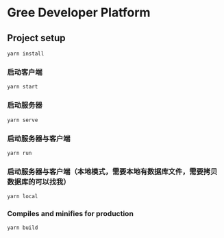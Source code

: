 # Gree Developer Platform

## Project setup
```
yarn install
```

### 启动客户端
```
yarn start
```

### 启动服务器
```
yarn serve
```

### 启动服务器与客户端
```
yarn run
```

### 启动服务器与客户端（本地模式，需要本地有数据库文件，需要拷贝数据库的可以找我）
```
yarn local
```

### Compiles and minifies for production
```
yarn build
```
